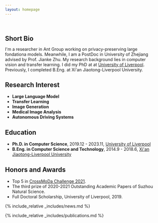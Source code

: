 ```yaml
---
layout: homepage
---
```


<h1 id="about-me"></h1>

<h2 style="margin: 60px 0px 10px;">Short Bio</h2>

I'm a researcher in Ant Group working on privacy-preserving large fondationa models. Meanwhile, I am a PostDoc in University of Zhejiang advised by Prof. Jianke Zhu. My research background lies in computer vision and transfer learning. I did my PhD at at [University of Liverpool](https://www.liverpool.ac.uk). Previously, I completed B.Eng. at Xi'an Jiaotong-Liverpool University.

## Research Interest

- **Large Language Model** 
- **Transfer Learning**
- **Image Generation**
- **Medical Image Analysis**
- **Autonomous Driving Systems**

## Education
- **Ph.D. in Computer Science**, 2019.12 - 2023.11, [University of Liverpool](https://www.liverpool.ac.uk/)
- **B.Eng. in Computer Science and Technology**, 2014.9 - 2018.6, [Xi'an Jiaotong-Liverpool University](https://www.xjtlu.edu.cn/en)

## Honors and Awards
- Top 5 in [CrossMoDa Challenge 2021](https://crossmoda-challenge.ml/).
- The third prize of 2020-2021 Outstanding Academic Papers of Suzhou Natural Science. 
- Full Doctoral Scholarship, University of Liverpool, 2019.

{% include_relative _includes/news.md %}

{% include_relative _includes/publications.md %}



